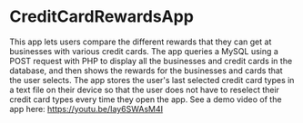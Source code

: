# CreditCardRewardsApp
This app lets users compare the different rewards that they can get at businesses with various credit cards. The app queries a MySQL 
using a POST request with PHP to display all the businesses and credit cards in the database, and then shows the rewards for the
businesses and cards that the user selects. The app stores the user's last selected credit card types in a text file on their 
device so that the user does not have to reselect their credit card types every time they open the app. See a demo video of the app here:
https://youtu.be/Iay6SWAsM4I
